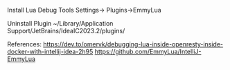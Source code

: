 
Install Lua Debug Tools
Settings-> Plugins->EmmyLua


Uninstall Plugin 
~/Library/Application Support/JetBrains/IdeaIC2023.2/plugins/


References:
https://dev.to/omervk/debugging-lua-inside-openresty-inside-docker-with-intellij-idea-2h95
https://github.com/EmmyLua/IntelliJ-EmmyLua
